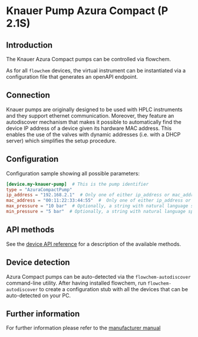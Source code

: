 # Knauer Pump Azura Compact (P 2.1S)
## Introduction
The Knauer Azura Compact pumps can be controlled via flowchem.

As for all `flowchem` devices, the virtual instrument can be instantiated via a configuration file that generates an
openAPI endpoint.


## Connection
Knauer pumps are originally designed to be used with HPLC instruments and they support ethernet communication.
Moreover, they feature an autodiscover mechanism that makes it possible to automatically find the device IP address
of a device given its hardware MAC address.
This enables the use of the valves with dynamic addresses (i.e. with a DHCP server) which simplifies the setup procedure.

## Configuration
Configuration sample showing all possible parameters:

```toml
[device.my-knauer-pump]  # This is the pump identifier
type = "AzuraCompactPump"
ip_address = "192.168.2.1"  # Only one of either ip_address or mac_address needs to be provided
mac_address = "00:11:22:33:44:55"  #  Only one of either ip_address or mac_address need to be provided
max_pressure = "10 bar"  # Optionally, a string with natural language specifying max pressure can be provided
min_pressure = "5 bar"  # Optionally, a string with natural language specifying min pressure can be provided
```

## API methods
See the [device API reference](../../api/azura_compact/api.md) for a description of the available methods.

## Device detection
Azura Compact pumps can be auto-detected via the `flowchem-autodiscover` command-line utility.
After having installed flowchem, run `flowchem-autodiscover` to create a configuration stub with all the devices that
can be auto-detected on your PC.

## Further information
For further information please refer to the [manufacturer manual](azura_compact.pdf)
